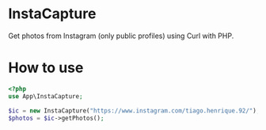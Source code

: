 # InstaCapture
Get photos from Instagram (only public profiles) using Curl with PHP.

# How to use

```php
<?php
use App\InstaCapture;

$ic = new InstaCapture("https://www.instagram.com/tiago.henrique.92/");
$photos = $ic->getPhotos();
```
